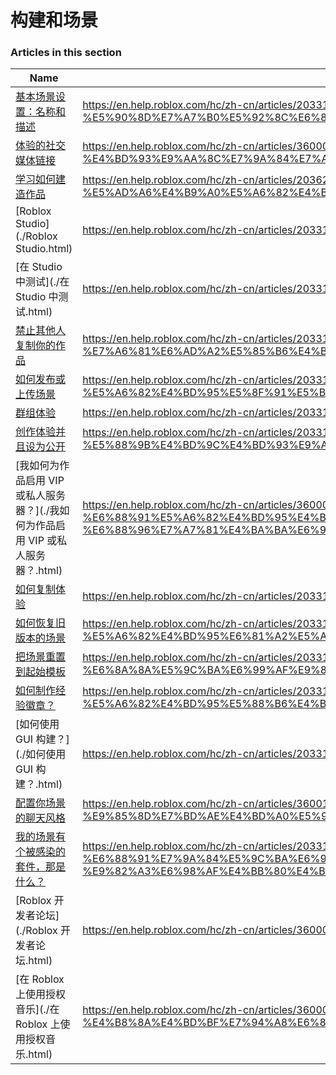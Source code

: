# 构建和场景  
### Articles in this section
Name|URL
-|-
[基本场景设置：名称和描述](./基本场景设置：名称和描述.html) |https://en.help.roblox.com/hc/zh-cn/articles/203314030-%E5%9F%BA%E6%9C%AC%E5%9C%BA%E6%99%AF%E8%AE%BE%E7%BD%AE-%E5%90%8D%E7%A7%B0%E5%92%8C%E6%8F%8F%E8%BF%B0
[体验的社交媒体链接](./体验的社交媒体链接.html) |https://en.help.roblox.com/hc/zh-cn/articles/360000910966-%E4%BD%93%E9%AA%8C%E7%9A%84%E7%A4%BE%E4%BA%A4%E5%AA%92%E4%BD%93%E9%93%BE%E6%8E%A5
[学习如何建造作品](./学习如何建造作品.html) |https://en.help.roblox.com/hc/zh-cn/articles/203625344-%E5%AD%A6%E4%B9%A0%E5%A6%82%E4%BD%95%E5%BB%BA%E9%80%A0%E4%BD%9C%E5%93%81
[Roblox Studio](./Roblox Studio.html) |https://en.help.roblox.com/hc/zh-cn/articles/203313860-Roblox-Studio
[在 Studio 中测试](./在 Studio 中测试.html) |https://en.help.roblox.com/hc/zh-cn/articles/203313870-%E5%9C%A8-Studio-%E4%B8%AD%E6%B5%8B%E8%AF%95
[禁止其他人复制你的作品](./禁止其他人复制你的作品.html) |https://en.help.roblox.com/hc/zh-cn/articles/203313940-%E7%A6%81%E6%AD%A2%E5%85%B6%E4%BB%96%E4%BA%BA%E5%A4%8D%E5%88%B6%E4%BD%A0%E7%9A%84%E4%BD%9C%E5%93%81
[如何发布或上传场景](./如何发布或上传场景.html) |https://en.help.roblox.com/hc/zh-cn/articles/203313890-%E5%A6%82%E4%BD%95%E5%8F%91%E5%B8%83%E6%88%96%E4%B8%8A%E4%BC%A0%E5%9C%BA%E6%99%AF
[群组体验](./群组体验.html) |https://en.help.roblox.com/hc/zh-cn/articles/203313760-%E7%BE%A4%E7%BB%84%E4%BD%93%E9%AA%8C
[创作体验并且设为公开](./创作体验并且设为公开.html) |https://en.help.roblox.com/hc/zh-cn/articles/203313950-%E5%88%9B%E4%BD%9C%E4%BD%93%E9%AA%8C%E5%B9%B6%E4%B8%94%E8%AE%BE%E4%B8%BA%E5%85%AC%E5%BC%80
[我如何为作品启用 VIP 或私人服务器？](./我如何为作品启用 VIP 或私人服务器？.html) |https://en.help.roblox.com/hc/zh-cn/articles/360000781023-%E6%88%91%E5%A6%82%E4%BD%95%E4%B8%BA%E4%BD%9C%E5%93%81%E5%90%AF%E7%94%A8-VIP-%E6%88%96%E7%A7%81%E4%BA%BA%E6%9C%8D%E5%8A%A1%E5%99%A8-
[如何复制体验](./如何复制体验.html) |https://en.help.roblox.com/hc/zh-cn/articles/203313900-%E5%A6%82%E4%BD%95%E5%A4%8D%E5%88%B6%E4%BD%93%E9%AA%8C
[如何恢复旧版本的场景](./如何恢复旧版本的场景.html) |https://en.help.roblox.com/hc/zh-cn/articles/203313850-%E5%A6%82%E4%BD%95%E6%81%A2%E5%A4%8D%E6%97%A7%E7%89%88%E6%9C%AC%E7%9A%84%E5%9C%BA%E6%99%AF
[把场景重置到起始模板](./把场景重置到起始模板.html) |https://en.help.roblox.com/hc/zh-cn/articles/203313920-%E6%8A%8A%E5%9C%BA%E6%99%AF%E9%87%8D%E7%BD%AE%E5%88%B0%E8%B5%B7%E5%A7%8B%E6%A8%A1%E6%9D%BF
[如何制作经验徽章？](./如何制作经验徽章？.html) |https://en.help.roblox.com/hc/zh-cn/articles/203313650-%E5%A6%82%E4%BD%95%E5%88%B6%E4%BD%9C%E7%BB%8F%E9%AA%8C%E5%BE%BD%E7%AB%A0-
[如何使用 GUI 构建？](./如何使用 GUI 构建？.html) |https://en.help.roblox.com/hc/zh-cn/articles/203313960-%E5%A6%82%E4%BD%95%E4%BD%BF%E7%94%A8-GUI-%E6%9E%84%E5%BB%BA-
[配置你场景的聊天风格](./配置你场景的聊天风格.html) |https://en.help.roblox.com/hc/zh-cn/articles/360019904552-%E9%85%8D%E7%BD%AE%E4%BD%A0%E5%9C%BA%E6%99%AF%E7%9A%84%E8%81%8A%E5%A4%A9%E9%A3%8E%E6%A0%BC
[我的场景有个被感染的套件，那是什么？](./我的场景有个被感染的套件，那是什么？.html) |https://en.help.roblox.com/hc/zh-cn/articles/203312920-%E6%88%91%E7%9A%84%E5%9C%BA%E6%99%AF%E6%9C%89%E4%B8%AA%E8%A2%AB%E6%84%9F%E6%9F%93%E7%9A%84%E5%A5%97%E4%BB%B6-%E9%82%A3%E6%98%AF%E4%BB%80%E4%B9%88-
[Roblox 开发者论坛](./Roblox 开发者论坛.html) |https://en.help.roblox.com/hc/zh-cn/articles/360000240223-Roblox-%E5%BC%80%E5%8F%91%E8%80%85%E8%AE%BA%E5%9D%9B
[在 Roblox 上使用授权音乐](./在 Roblox 上使用授权音乐.html) |https://en.help.roblox.com/hc/zh-cn/articles/360000927163-%E5%9C%A8-Roblox-%E4%B8%8A%E4%BD%BF%E7%94%A8%E6%8E%88%E6%9D%83%E9%9F%B3%E4%B9%90